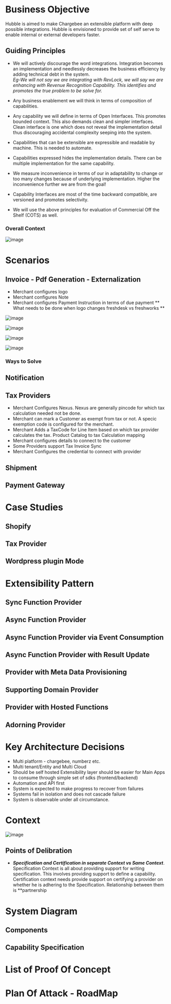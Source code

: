 # Business Objective #
Hubble is aimed to make Chargebee an extensible platform with deep possible integrations. Hubble is envisioned to provide set of self serve to enable internal or external developers faster. 

<p/>

## Guiding Principles ##
* We will actively discourage the word integrations. Integration becomes an implementation and needlessly decreases the business efficiency by adding technical debt in the system.  
*Eg-We will not say we are integrating with RevLock, we will say we are enhancing with Revenue Recognition Capability. This identifies and promotes the true problem to be solve for.*  

* Any business enablement we will think in terms of composition of capabilities. 
  
* Any capability we will define in terms of Open Interfaces. This promotes bounded context. This also demands clean and simpler interfaces. Clean interface is one which does not reveal the implementation detail thus discouraging accidental complexity seeping into the system.  
  
* Capabilities that can be extensible are expressible and readable by machine. This is needed to automate.  
  
* Capabilities expressed hides the implementation details. There can be multiple implementation for the same capability.  
  
* We measure inconvenience in terms of our in adaptability to change or too many changes because of  underlying implementation. Higher the inconvenience further we are from the goal!
  
* Capability Interfaces are most of the time backward compatible, are versioned and promotes selectivity.  
  
* We will use the above principles for evaluation of Commercial Off the Shelf (COTS) as well.  

</p>

### Overall Context ###
![image](./images/01-hubble-overall-context.png "Context")

# Scenarios #

## Invoice - Pdf Generation - Externalization ##
* Merchant configures logo
* Merchant configures Note
* Merchant configures Payment Instruction in terms of due payment
** What needs to be done when logo changes freshdesk vs freshworks ** 

![image](./images/04-invoice-pdf-generation.png)

![image](./images/05-invoice-capability-overridingscenario.png)

![image](./images/07-invoice-capability-overridingscenario-async.png)

![image](./images/06-capability-connector-config.png)


### Ways to Solve ###


## Notification ##

## Tax Providers ##

* Merchant Configures Nexus. Nexus are generally pincode for which tax calculation needed not be done.
* Merchant can mark a Customer as exempt from tax or not. A specic exemption code is configured for the merchant.
* Merchant Adds a TaxCode for Line Item based on which tax provider calculates the tax. Product Catalog to tax Calculation mapping
* Merchant configures details to connect to the customer
* Some Providers support Tax Invoice Sync
* Merchant Configures the credential to connect with provider

## Shipment ##

## Payment Gateway ## 

# Case Studies #

## Shopify ##
## Tax Provider ##
## Wordpress plugin Mode ##

# Extensibility Pattern #

## Sync Function Provider ##
## Async Function Provider ##
## Async Function Provider via Event Consumption ##
## Async Function Provider with Result Update #
## Provider with Meta Data Provisioning ## 
## Supporting Domain Provider ##
## Provider with Hosted Functions ##
## Adorning Provider ##


# Key Architecture Decisions #

* Multi platform - chargebee, numberz etc.
* Multi tenant/Entity and Multi Cloud
* Should be self hosted Extensibility layer should be easier for Main  Apps to consume through simple set of sdks (frontend/backend)
* Automation and API first
* System is expected to make progress to recover from failures
* Systems fail in isolation and does not cascade failure
* System is observable under  all circumstance.


# 


</p>

# Context #

![image](./images/02-hubble-context.png "Context")


## Points of Delibration ##


* ___*Specification and Certification in separate Context vs Same Context*___. Specification Context is all about providing support for writing specification. This involves providing support to define a capability. Certification context needs provide support on certifying a provider on whether he is adhering to the Specification. Relationship between them is **partnership



# System Diagram #

</p>

## Components ##

</p>

## Capability Specification ##

# List of Proof Of Concept #

</p>

# Plan Of Attack - RoadMap #




